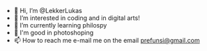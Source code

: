 - 👋 Hi, I’m @LekkerLukas
- 👀 I’m interested in coding and in digital arts!
- 🌱 I’m currently learning philospy
- 🎨 I'm good in photoshoping 
- 📫 How to reach me e-mail me on the email prefunsi@gmail.com

<!---
LekkerLukas/LekkerLukas is a ✨ special ✨ repository because its `README.md` (this file) appears on your GitHub profile.
You can click the Preview link to take a look at your changes.
--->
